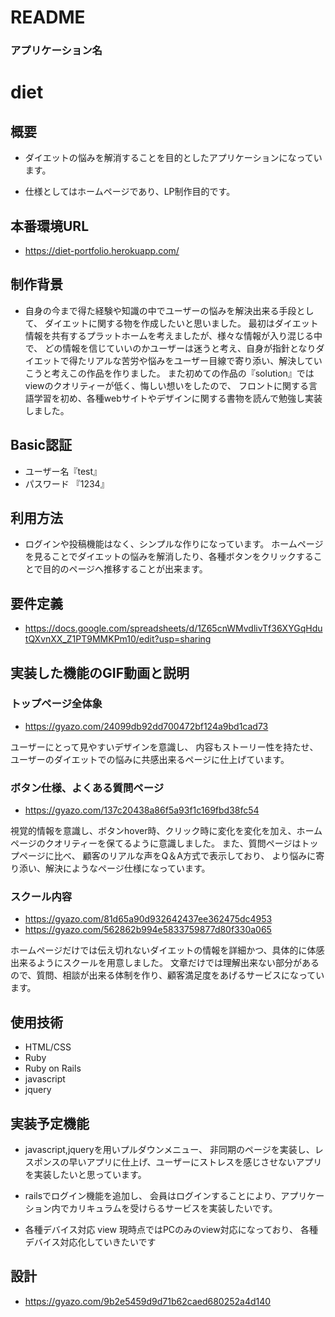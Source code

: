 # README

### アプリケーション名

# diet

## 概要

- ダイエットの悩みを解消することを目的としたアプリケーションになっています。

- 仕様としてはホームページであり、LP制作目的です。

## 本番環境URL

- https://diet-portfolio.herokuapp.com/

## 制作背景

- 自身の今まで得た経験や知識の中でユーザーの悩みを解決出来る手段として、
ダイエットに関する物を作成したいと思いました。
最初はダイエット情報を共有するプラットホームを考えましたが、様々な情報が入り混じる中で、
どの情報を信じていいのかユーザーは迷うと考え、自身が指針となりダイエットで得たリアルな苦労や悩みをユーザー目線で寄り添い、解決していこうと考えこの作品を作りました。
また初めての作品の『solution』ではviewのクオリティーが低く、悔しい想いをしたので、
フロントに関する言語学習を初め、各種webサイトやデザインに関する書物を読んで勉強し実装しました。

## Basic認証
 
- ユーザー名『test』
- パスワード 『1234』

## 利用方法

- ログインや投稿機能はなく、シンプルな作りになっています。
ホームページを見ることでダイエットの悩みを解消したり、各種ボタンをクリックすることで目的のページへ推移することが出来ます。

## 要件定義

- https://docs.google.com/spreadsheets/d/1Z65cnWMvdlivTf36XYGqHdutQXvnXX_Z1PT9MMKPm10/edit?usp=sharing

## 実装した機能のGIF動画と説明

### トップページ全体象

- https://gyazo.com/24099db92dd700472bf124a9bd1cad73

ユーザーにとって見やすいデザインを意識し、
内容もストーリー性を持たせ、ユーザーのダイエットでの悩みに共感出来るページに仕上げています。

### ボタン仕様、よくある質問ページ

- https://gyazo.com/137c20438a86f5a93f1c169fbd38fc54

視覚的情報を意識し、ボタンhover時、クリック時に変化を変化を加え、ホームページのクオリティーを保てるように意識しました。
また、質問ページはトップページに比べ、
顧客のリアルな声をQ＆A方式で表示しており、
より悩みに寄り添い、解決にようなページ仕様になっています。


### スクール内容

- https://gyazo.com/81d65a90d932642437ee362475dc4953
- https://gyazo.com/562862b994e5833759877d80f330a065

ホームページだけでは伝え切れないダイエットの情報を詳細かつ、具体的に体感出来るようにスクールを用意しました。
文章だけでは理解出来ない部分があるので、質問、相談が出来る体制を作り、顧客満足度をあげるサービスになっています。

## 使用技術

- HTML/CSS
- Ruby
- Ruby on Rails
- javascript
- jquery

## 実装予定機能

- javascript,jqueryを用いプルダウンメニュー、
非同期のページを実装し、レスポンスの早いアプリに仕上げ、ユーザーにストレスを感じさせないアプリを実装したいと思っています。

- railsでログイン機能を追加し、
会員はログインすることにより、アプリケーション内でカリキュラムを受けらるサービスを実装したいです。

- 各種デバイス対応 view
現時点ではPCのみのview対応になっており、
各種デバイス対応化していきたいです

## 設計

- https://gyazo.com/9b2e5459d9d71b62caed680252a4d140













